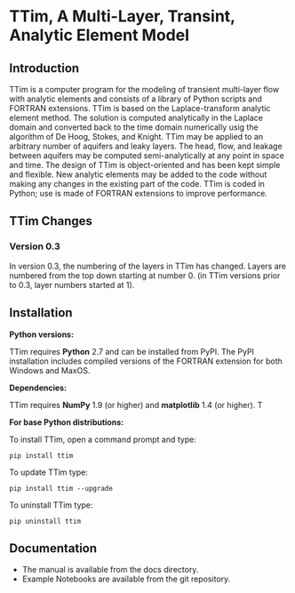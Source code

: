 # TTim, A Multi-Layer, Transint, Analytic Element Model

## Introduction

TTim is a computer program for the modeling of transient multi-layer flow with analytic elements
and consists of a library of Python scripts and FORTRAN extensions.
TTim is based on the Laplace-transform analytic element method. The solution is computed analytically
in the Laplace domain and converted back to the time domain numerically usig the algorithm of De Hoog, Stokes, and Knight.
TTim may be applied to an arbitrary number of aquifers and leaky layers.
The head, flow, and leakage between aquifers may be computed semi-analytically at any point in space and time.
The design of TTim is object-oriented and has been kept simple and flexible.
New analytic elements may be added to the code without making any changes in the existing part of the code.
TTim is coded in Python; use is made of FORTRAN extensions to improve performance.

## TTim Changes

### Version 0.3
In version 0.3, the numbering of the layers in TTim has changed. Layers are numbered from the top down starting at number 0.
(in TTim versions prior to 0.3, layer numbers started at 1).

## Installation

**Python versions:**

TTim requires **Python** 2.7 and can be installed from PyPI.
The PyPI installation includes compiled versions of the FORTRAN extension
for both Windows and MaxOS.


**Dependencies:**

TTim requires **NumPy** 1.9 (or higher) and **matplotlib** 1.4 (or higher). T

**For base Python distributions:**

To install TTim, open a command prompt and type:

    pip install ttim

To update TTim type:

    pip install ttim --upgrade

To uninstall TTim type:

    pip uninstall ttim

## Documentation

* The manual is available from the docs directory.
* Example Notebooks are available from the git repository.
